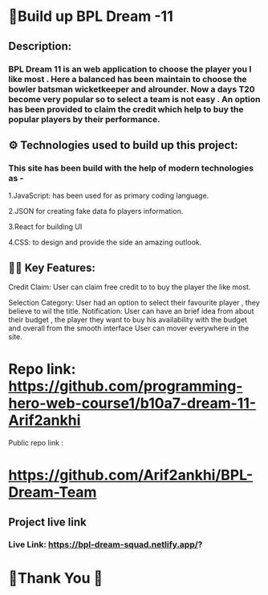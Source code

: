 
# 🏏Build up BPL Dream  -11 

## Description:
### BPL Dream 11 is an web application to choose the player you I like most . Here a balanced has been maintain to choose the bowler batsman wicketkeeper and alrounder. Now a days T20 become very popular so to  select a team is not easy . An option has been provided to claim the credit which help to buy the popular players by their performance.



## ⚙️ Technologies used to build up this project:

### This site has been build with the help of modern technologies as -
1.JavaScript:  has been used  for  as primary coding language.

2.JSON  for creating fake data fo players information.

3.React for building UI

4.CSS: to design  and provide the side an amazing outlook. 




##  📌📌 Key Features:
Credit Claim:  User can  claim free credit to to buy the player the like most.

Selection Category: User had an option to select their favourite player , they believe to wil the title.
Notification: User can have an brief idea from  about their budget , the player they want to buy his availability with the budget and overall from the smooth interface User can mover everywhere in the site. 

# Repo link: https://github.com/programming-hero-web-course1/b10a7-dream-11-Arif2ankhi

Public repo link :

# https://github.com/Arif2ankhi/BPL-Dream-Team



## Project live link 

### Live Link: https://bpl-dream-squad.netlify.app/?


#  🏏Thank You 🏏